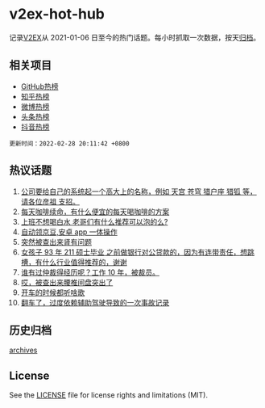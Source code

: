 # v2ex-hot-hub

 记录[V2EX](https://www.v2ex.com/)从 2021-01-06 日至今的热门话题。每小时抓取一次数据，按天[归档](archives)。
 
 ## 相关项目

- [GitHub热榜](https://github.com/lonnyzhang423/github-hot-hub)
- [知乎热榜](https://github.com/lonnyzhang423/zhihu-hot-hub)
- [微博热榜](https://github.com/lonnyzhang423/weibo-hot-hub)
- [头条热榜](https://github.com/lonnyzhang423/toutiao-hot-hub)
- [抖音热榜](https://github.com/lonnyzhang423/douyin-hot-hub)


 `更新时间：2022-02-28 20:11:42 +0800`

## 热议话题

1. [公司要给自己的系统起一个高大上的名称，例如 天宫 苍穹 猎户座 猎狐 等，请各位彦祖 支招。](https://www.v2ex.com/t/836767)
1. [每天咖啡续命，有什么便宜的每天喝咖啡的方案](https://www.v2ex.com/t/836843)
1. [上班不想喝白水 老哥们有什么推荐可以泡的么?](https://www.v2ex.com/t/836844)
1. [自动领京豆,安卓 app 一体操作](https://www.v2ex.com/t/836864)
1. [突然被查出来肾有问题](https://www.v2ex.com/t/836925)
1. [女孩子 93 年 211 硕士毕业 之前做银行对公贷款的，因为有连带责任，想跳槽，有什么行业值得推荐的，谢谢](https://www.v2ex.com/t/836762)
1. [谁有过仲裁得经历呢？工作 10 年，被裁员。](https://www.v2ex.com/t/836863)
1. [哎，被查出来腰椎间盘突出了](https://www.v2ex.com/t/836810)
1. [开车的时候都听啥歌](https://www.v2ex.com/t/836876)
1. [翻车了，过度依赖辅助驾驶导致的一次事故记录](https://www.v2ex.com/t/836837)

## 历史归档

[archives](archives)

## License

See the [LICENSE](LICENSE) file for license rights and limitations (MIT).
